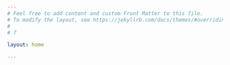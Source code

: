 ```yaml
---
# Feel free to add content and custom Front Matter to this file.
# To modify the layout, see https://jekyllrb.com/docs/themes/#overriding-theme-defaults
#
# 7

layout: home

---
```

